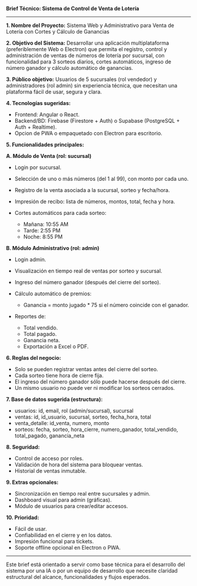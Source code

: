 **Brief Técnico: Sistema de Control de Venta de Lotería**

---

**1. Nombre del Proyecto:**
Sistema Web y Administrativo para Venta de Lotería con Cortes y Cálculo de Ganancias

**2. Objetivo del Sistema:**
Desarrollar una aplicación multiplataforma (preferiblemente Web o Electron) que permita el registro, control y administración de ventas de números de lotería por sucursal, con funcionalidad para 3 sorteos diarios, cortes automáticos, ingreso de número ganador y cálculo automático de ganancias.

**3. Público objetivo:**
Usuarios de 5 sucursales (rol vendedor) y administradores (rol admin) sin experiencia técnica, que necesitan una plataforma fácil de usar, segura y clara.

**4. Tecnologías sugeridas:**

* Frontend: Angular o React.
* Backend/BD: Firebase (Firestore + Auth) o Supabase (PostgreSQL + Auth + Realtime).
* Opcion de PWA o empaquetado con Electron para escritorio.

**5. Funcionalidades principales:**

**A. Módulo de Venta (rol: sucursal)**

* Login por sucursal.
* Selección de uno o más números (del 1 al 99), con monto por cada uno.
* Registro de la venta asociada a la sucursal, sorteo y fecha/hora.
* Impresión de recibo: lista de números, montos, total, fecha y hora.
* Cortes automáticos para cada sorteo:

  * Mañana: 10:55 AM
  * Tarde: 2:55 PM
  * Noche: 8:55 PM

**B. Módulo Administrativo (rol: admin)**

* Login admin.
* Visualización en tiempo real de ventas por sorteo y sucursal.
* Ingreso del número ganador (después del cierre del sorteo).
* Cálculo automático de premios:

  * Ganancia = monto jugado \* 75 si el número coincide con el ganador.
* Reportes de:

  * Total vendido.
  * Total pagado.
  * Ganancia neta.
  * Exportación a Excel o PDF.

**6. Reglas del negocio:**

* Solo se pueden registrar ventas antes del cierre del sorteo.
* Cada sorteo tiene hora de cierre fija.
* El ingreso del número ganador sólo puede hacerse después del cierre.
* Un mismo usuario no puede ver ni modificar los sorteos cerrados.

**7. Base de datos sugerida (estructura):**

* usuarios: id, email, rol (admin/sucursal), sucursal
* ventas: id, id\_usuario, sucursal, sorteo, fecha\_hora, total
* venta\_detalle: id\_venta, numero, monto
* sorteos: fecha, sorteo, hora\_cierre, numero\_ganador, total\_vendido, total\_pagado, ganancia\_neta

**8. Seguridad:**

* Control de acceso por roles.
* Validación de hora del sistema para bloquear ventas.
* Historial de ventas inmutable.

**9. Extras opcionales:**

* Sincronización en tiempo real entre sucursales y admin.
* Dashboard visual para admin (gráficas).
* Módulo de usuarios para crear/editar accesos.

**10. Prioridad:**

* Fácil de usar.
* Confiabilidad en el cierre y en los datos.
* Impresión funcional para tickets.
* Soporte offline opcional en Electron o PWA.

---

Este brief está orientado a servir como base técnica para el desarrollo del sistema por una IA o por un equipo de desarrollo que necesite claridad estructural del alcance, funcionalidades y flujos esperados.
